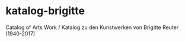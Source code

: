 # katalog-brigitte
Catalog of Arts Work / Katalog zu den Kunstwerken von Brigitte Reuter (1940-2017)
